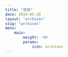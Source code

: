 ```yaml
---
title: "总结"
date: 2019-05-28
layout: "archives"
slug: "archives"
menu:
    main:
        weight: -90
        params: 
            icon: archives
---
```

